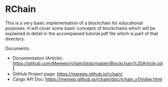 # RChain
This is a very basic implementation of a blockchain for educational purposes. It will cover some basic concepts
of blockchains which will be explained in detail in the accompanied tutorial.pdf file which is part of that directory.

Documents:
- Documentation (Article): https://github.com/Mereep/rchain/blob/master/Blockchain%20Article.pdf
- GitHub Project page: https://mereep.github.io/rchain/
- Cargo API Doc: https://mereep.github.io/rchain/doc/rchain_v1/index.html

